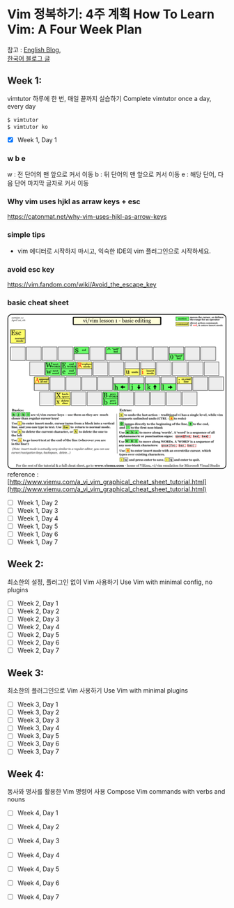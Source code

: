 # Vim 정복하기: 4주 계획 How To Learn Vim: A Four Week Plan

참고 : [English Blog](https://medium.com/actualize-network/how-to-learn-vim-a-four-week-plan-cd8b376a9b85),  
 [한국어 블로그 글](https://medium.com/@jungseobshin/vim-%EB%B0%B0%EC%9A%B0%EB%8A%94-%EB%B2%95-4%EC%A3%BC-%EA%B3%84%ED%9A%8D-77f3f7e263f7)

## Week 1: 
vimtutor 하루에 한 번, 매일 끝까지 실습하기 
Complete vimtutor once a day, every day

```
$ vimtutor
$ vimtutor ko
```

- [x] Week 1, Day 1
### w b e
w : 전 단어의 맨 앞으로 커서 이동
b : 뒤 단어의 맨 앞으로 커서 이동 
e : 해당 단어, 다음 단어 마지막 글자로 커서 이동 

### Why vim uses hjkl as arraw keys + esc 
https://catonmat.net/why-vim-uses-hjkl-as-arrow-keys

### simple tips 
- vim 에디터로 시작하지 마시고, 익숙한 IDE의 vim 플러그인으로 시작하세요. 

### avoid esc key 
https://vim.fandom.com/wiki/Avoid_the_escape_key 

### basic cheat sheet
![](vi-vim-tutorial-1.gif)
reference : [http://www.viemu.com/a_vi_vim_graphical_cheat_sheet_tutorial.html](http://www.viemu.com/a_vi_vim_graphical_cheat_sheet_tutorial.html)

- [ ] Week 1, Day 2
- [ ] Week 1, Day 3
- [ ] Week 1, Day 4
- [ ] Week 1, Day 5
- [ ] Week 1, Day 6
- [ ] Week 1, Day 7

## Week 2: 
최소한의 설정, 플러그인 없이 Vim 사용하기
Use Vim with minimal config, no plugins

- [ ] Week 2, Day 1
- [ ] Week 2, Day 2
- [ ] Week 2, Day 3
- [ ] Week 2, Day 4
- [ ] Week 2, Day 5
- [ ] Week 2, Day 6
- [ ] Week 2, Day 7

## Week 3:
최소한의 플러그인으로 Vim 사용하기
Use Vim with minimal plugins

- [ ] Week 3, Day 1
- [ ] Week 3, Day 2
- [ ] Week 3, Day 3
- [ ] Week 3, Day 4
- [ ] Week 3, Day 5
- [ ] Week 3, Day 6
- [ ] Week 3, Day 7

## Week 4:
동사와 명사를 활용한 Vim 명령어 사용
Compose Vim commands with verbs and nouns

- [ ] Week 4, Day 1
- [ ] Week 4, Day 2
- [ ] Week 4, Day 3
- [ ] Week 4, Day 4
- [ ] Week 4, Day 5
- [ ] Week 4, Day 6
- [ ] Week 4, Day 7

